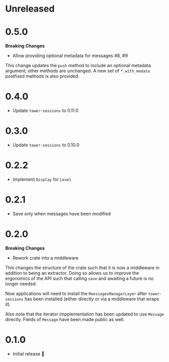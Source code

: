 # Unreleased

# 0.5.0

**Breaking Changes**

- Allow providing optional metadata for messages #8, #9

This change updates the `push` method to include an optional metadata argument; other methods are unchanged. A new set of `*_with_medata` postfixed methods is also provided.

# 0.4.0

- Update `tower-sessions` to 0.11.0

# 0.3.0

- Update `tower-sessions` to 0.10.0

# 0.2.2

- Implement `Display` for `Level`

# 0.2.1

- Save only when messages have been modified

# 0.2.0

**Breaking Changes**

- Rework crate into a middleware

This changes the structure of the crate such that it is now a middleware in addition to being an extractor. Doing so allows us to improve the ergonomics of the API such that calling `save` and awaiting a future is no longer needed.

Now applications will need to install the `MeessagesManagerLayer` after `tower-sessions` has been installed (either directly or via a middleware that wraps it).

Also note that the iterator impplementation has been updated to use `Message` directly. Fields of `Message` have been made public as well.

# 0.1.0

- Initial release :tada:
